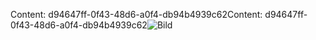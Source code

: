 <span data-ttu-id="65306-101">Content: d94647ff-0f43-48d6-a0f4-db94b4939c62</span><span class="sxs-lookup"><span data-stu-id="65306-101">Content: d94647ff-0f43-48d6-a0f4-db94b4939c62</span></span>![Bild](c22a0f19-ce47-4cef-8a9d-22cb22bbbaa7.png)
